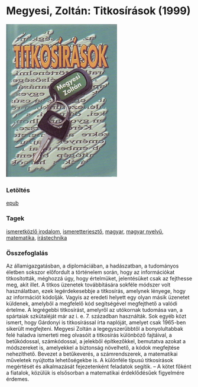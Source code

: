 # <a name="id_413">Megyesi, Zoltán: Titkosírások (1999)</a>
<img src="https://github.com/BercziSandor/calibre_lib/raw/main/libs/main/Megyesi%2C%20Zoltan/Titkosirasok%20%28413%29/cover.jpg" alt="cover" width="300"/>

### Letöltés
[epub](https://github.com/BercziSandor/calibre_lib/raw/main/libs/main/Megyesi%2C%20Zoltan/Titkosirasok%20%28413%29/Titkosirasok%20-%20Megyesi%2C%20Zoltan.epub)

### Tagek
[ismeretközlő irodalom](https://github.com/berczisandor/calibre_lib/libs/main/blob/main/_tags/ismeretk%c3%b6zl%c5%91%20irodalom.md), [ismeretterjesztő](https://github.com/berczisandor/calibre_lib/libs/main/blob/main/_tags/ismeretterjeszt%c5%91.md), [magyar](https://github.com/berczisandor/calibre_lib/libs/main/blob/main/_tags/magyar.md), [magyar nyelvű](https://github.com/berczisandor/calibre_lib/libs/main/blob/main/_tags/magyar%20nyelv%c5%b1.md), [matematika](https://github.com/berczisandor/calibre_lib/libs/main/blob/main/_tags/matematika.md), [írástechnika](https://github.com/berczisandor/calibre_lib/libs/main/blob/main/_tags/%c3%adr%c3%a1stechnika.md)

### Összefoglalás
<div>
<p>Az ​államigazgatásban, a diplomáciában, a hadászatban, a tudományos életben sokszor előfordult a történelem során, hogy az információkat titkosították, méghozzá úgy, hogy értelmüket, jelentésüket csak az fejthesse meg, akit illet. A titkos üzenetek továbbítására sokféle módszer volt használatban, ezek legérdekesebbje a titkosírás, amelynek lényege, hogy az információt kódolják. Vagyis az eredeti helyett egy olyan másik üzenetet küldenek, amelyből a megfelelő kód segítségével megfejthető a valódi értelme. A legrégebbi titkosírást, amelyről az utókornak tudomása van, a spártaiak szkütaléját már az i. e. 7. században használták. Sok egyéb közt ismert, hogy Gárdonyi is titkosírással írta naplóját, amelyet csak 1965-ben sikerült megfejteni. Megyesi Zoltán a legegyszerűbbtől a bonyolultabbak felé haladva ismerteti meg olvasóit a titkosírás különböző fajtáival, a betűkódossal, számkódossal, a jelekből építkezőkkel, bemutatva azokat a módszereket is, amelyekkel a biztonság növelhető, a kódok megfejtése nehezíthető. Bevezet a betűkeverés, a számrendszerek, a matematikai műveletek nyújtotta lehetőségekbe is. A különféle típusú titkosírások megértését és alkalmazását fejezetenként feladatok segítik. – A kötet főként a fiatalok, közülük is elsősorban a matematikai érdeklődésűek figyelmére érdemes.</p></div>



